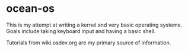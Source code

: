 # ocean-os

This is my attempt at writing a kernel and very basic operating systems. Goals include taking keyboard input and having a basic shell.

Tutorials from wiki.osdev.org are my primary source of information. 